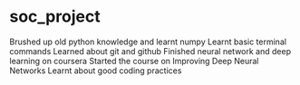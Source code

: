 # soc_project
Brushed up old python knowledge and learnt numpy
Learnt basic terminal commands
Learned about git and github
Finished neural network and deep learning on coursera
Started the course on Improving Deep Neural Networks
Learnt about good coding practices
